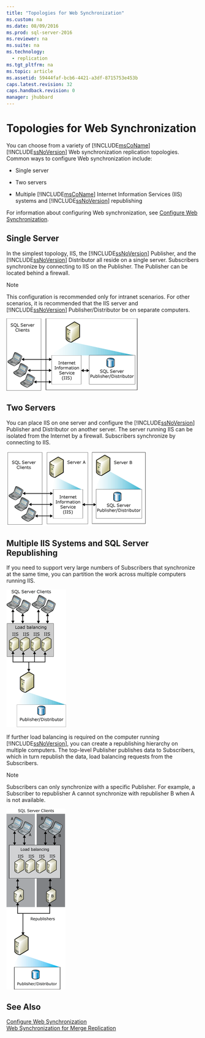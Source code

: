 ```yaml
---
title: "Topologies for Web Synchronization"
ms.custom: na
ms.date: 08/09/2016
ms.prod: sql-server-2016
ms.reviewer: na
ms.suite: na
ms.technology: 
  - replication
ms.tgt_pltfrm: na
ms.topic: article
ms.assetid: 59444faf-bcb6-4421-a3df-8715753e453b
caps.latest.revision: 32
caps.handback.revision: 0
manager: jhubbard
---
```

# Topologies for Web Synchronization
You can choose from a variety of [!INCLUDE[msCoName](../../Topics/TopicNameContainA/tokens/msCoName_md.md)] [!INCLUDE[ssNoVersion](../../Topics/TopicNameContainA/tokens/ssNoVersion_md.md)] Web synchronization replication topologies. Common ways to configure Web synchronization include:  
  
-   Single server  
  
-   Two servers  
  
-   Multiple [!INCLUDE[msCoName](../../Topics/TopicNameContainA/tokens/msCoName_md.md)] Internet Information Services (IIS) systems and [!INCLUDE[ssNoVersion](../../Topics/TopicNameContainA/tokens/ssNoVersion_md.md)] republishing  
  
 For information about configuring Web synchronization, see [Configure Web Synchronization](../../Topics/TopicNameNotContainA/Configure-Web-Synchronization.md).  
  
## Single Server  
 In the simplest topology, IIS, the [!INCLUDE[ssNoVersion](../../Topics/TopicNameContainA/tokens/ssNoVersion_md.md)] Publisher, and the [!INCLUDE[ssNoVersion](../../Topics/TopicNameContainA/tokens/ssNoVersion_md.md)] Distributor all reside on a single server. Subscribers synchronize by connecting to IIS on the Publisher. The Publisher can be located behind a firewall.  
  
> [!NOTE]  
>  This configuration is recommended only for intranet scenarios. For other scenarios, it is recommended that the IIS server and [!INCLUDE[ssNoVersion](../../Topics/TopicNameContainA/tokens/ssNoVersion_md.md)] Publisher/Distributor be on separate computers.  
  
 ![Web synchronization with a single server](../../Topics/TopicNameNotContainA/images/web_sync02.gif "web_sync02")  
  
## Two Servers  
 You can place IIS on one server and configure the [!INCLUDE[ssNoVersion](../../Topics/TopicNameContainA/tokens/ssNoVersion_md.md)] Publisher and Distributor on another server. The server running IIS can be isolated from the Internet by a firewall. Subscribers synchronize by connecting to IIS.  
  
 ![Web synchronization with two servers](../../Topics/TopicNameNotContainA/images/web_sync03.gif "web_sync03")  
  
## Multiple IIS Systems and SQL Server Republishing  
 If you need to support very large numbers of Subscribers that synchronize at the same time, you can partition the work across multiple computers running IIS.  
  
 ![Web synchronization with multiple IIS servers](../../Topics/TopicNameNotContainA/images/web_sync04.gif "web_sync04")  
  
 If further load balancing is required on the computer running [!INCLUDE[ssNoVersion](../../Topics/TopicNameContainA/tokens/ssNoVersion_md.md)], you can create a republishing hierarchy on multiple computers. The top-level Publisher publishes data to Subscribers, which in turn republish the data, load balancing requests from the Subscribers.  
  
> [!NOTE]  
>  Subscribers can only synchronize with a specific Publisher. For example, a Subscriber to republisher A cannot synchronize with republisher B when A is not available.  
  
 ![Web synchronization with republishing](../../Topics/TopicNameNotContainA/images/web_sync05.gif "web_sync05")  
  
## See Also  
 [Configure Web Synchronization](../../Topics/TopicNameNotContainA/Configure-Web-Synchronization.md)   
 [Web Synchronization for Merge Replication](../../Topics/TopicNameNotContainA/Web-Synchronization-for-Merge-Replication.md)